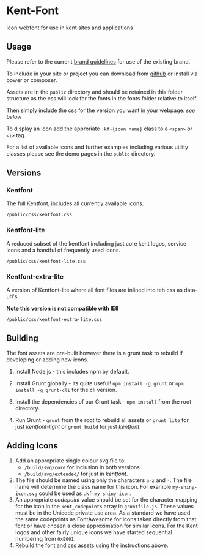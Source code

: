 # Kent-Font
Icon webfont for use in kent sites and applications

## Usage
Please refer to the current [brand guidelines](https://www.kent.ac.uk/brand) for use of the existing brand.

To include in your site or project you can download from [github](https://github.com/unikent/kent-font/archive/master.zip) or install via bower or composer.

Assets are in the `public` directory and should be retained in this folder structure as the css will look for the fonts in the fonts folder relative to itself.

Then simply include the css for the version you want in your webpage. *see below*

To display an icon add the approriate `.kf-{icon name}` class to a `<span>` or `<i>` tag.
  
For a list of available icons and further examples including various utility classes please see the demo pages in the `public` directory.

## Versions

### Kentfont

The full Kentfont, includes all currently available icons.

`/public/css/kentfont.css`


### Kentfont-lite

A reduced subset of the kentfont including just core kent logos, service icons and a handful of frequently used icons.

`/public/css/kentfont-lite.css`


### Kentfont-extra-lite

A version of Kentfont-lite where all font files are inlined into teh css as data-uri's.

**Note this version is not compatible with IE8**
 
`/public/css/kentfont-extra-lite.css`


## Building

The font assets are pre-built however there is a grunt task to rebuild if developing or adding new icons.

1. Install Node.js - this includes npm by default.

2. Install Grunt globally - its quite useful! `npm install -g grunt` or `npm install -g grunt-cli` for the cli version. 

4. Install the dependencies of our Grunt task - `npm install` from the root directory.

3. Run Grunt - `grunt` from the root to rebuild all assets or `grunt lite` for just *kentfont-light* or `grunt build` for just *kentfont*.


## Adding Icons

1. Add an appropriate single colour svg file to:
    - `/build/svg/core` for inclusion in both versions
    - `/build/svg/extended/` for just in *kentfont*.
2. The file should be named using only the characters `a-z` and `-`. The file name will determine the class name for this icon. For example `my-shiny-icon.svg` could be used as `.kf-my-shiny-icon`.
3. An appropriate *codepoint* value should be set for the character mapping for the icon in the `kent_codepoints` array in `gruntfile.js`. These values must be in the Unicode private use area. As a standard we have used the same codepoints as FontAwesome for icons taken directly from that font or have chosen a close approximation for similar icons. For the Kent logos and other fairly unique icons we have started sequential numbering from `0xE001`.
4. Rebuild the font and css assets using the instructions above.







